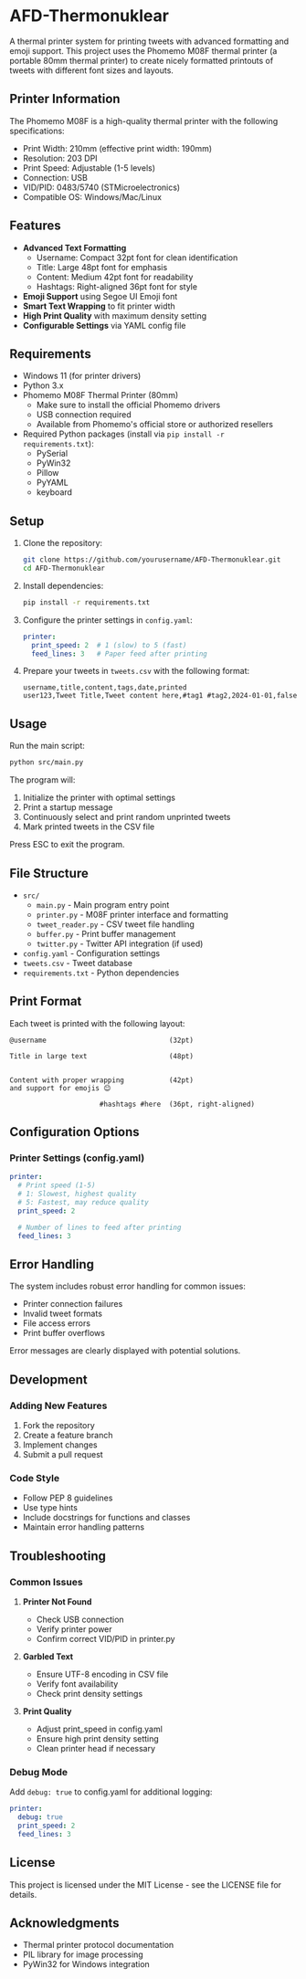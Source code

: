 # AFD-Thermonuklear

A thermal printer system for printing tweets with advanced formatting and emoji support. This project uses the Phomemo M08F thermal printer (a portable 80mm thermal printer) to create nicely formatted printouts of tweets with different font sizes and layouts.

## Printer Information

The Phomemo M08F is a high-quality thermal printer with the following specifications:
- Print Width: 210mm (effective print width: 190mm)
- Resolution: 203 DPI
- Print Speed: Adjustable (1-5 levels)
- Connection: USB
- VID/PID: 0483/5740 (STMicroelectronics)
- Compatible OS: Windows/Mac/Linux

## Features

- **Advanced Text Formatting**
  - Username: Compact 32pt font for clean identification
  - Title: Large 48pt font for emphasis
  - Content: Medium 42pt font for readability
  - Hashtags: Right-aligned 36pt font for style
- **Emoji Support** using Segoe UI Emoji font
- **Smart Text Wrapping** to fit printer width
- **High Print Quality** with maximum density setting
- **Configurable Settings** via YAML config file

## Requirements

- Windows 11 (for printer drivers)
- Python 3.x
- Phomemo M08F Thermal Printer (80mm)
  - Make sure to install the official Phomemo drivers
  - USB connection required
  - Available from Phomemo's official store or authorized resellers
- Required Python packages (install via `pip install -r requirements.txt`):
  - PySerial
  - PyWin32
  - Pillow
  - PyYAML
  - keyboard

## Setup

1. Clone the repository:
   ```bash
   git clone https://github.com/yourusername/AFD-Thermonuklear.git
   cd AFD-Thermonuklear
   ```

2. Install dependencies:
   ```bash
   pip install -r requirements.txt
   ```

3. Configure the printer settings in `config.yaml`:
   ```yaml
   printer:
     print_speed: 2  # 1 (slow) to 5 (fast)
     feed_lines: 3   # Paper feed after printing
   ```

4. Prepare your tweets in `tweets.csv` with the following format:
   ```csv
   username,title,content,tags,date,printed
   user123,Tweet Title,Tweet content here,#tag1 #tag2,2024-01-01,false
   ```

## Usage

Run the main script:
```bash
python src/main.py
```

The program will:
1. Initialize the printer with optimal settings
2. Print a startup message
3. Continuously select and print random unprinted tweets
4. Mark printed tweets in the CSV file

Press ESC to exit the program.

## File Structure

- `src/`
  - `main.py` - Main program entry point
  - `printer.py` - M08F printer interface and formatting
  - `tweet_reader.py` - CSV tweet file handling
  - `buffer.py` - Print buffer management
  - `twitter.py` - Twitter API integration (if used)
- `config.yaml` - Configuration settings
- `tweets.csv` - Tweet database
- `requirements.txt` - Python dependencies

## Print Format

Each tweet is printed with the following layout:

```
@username                              (32pt)

Title in large text                    (48pt)


Content with proper wrapping           (42pt)
and support for emojis 😊

                      #hashtags #here  (36pt, right-aligned)
```

## Configuration Options

### Printer Settings (config.yaml)

```yaml
printer:
  # Print speed (1-5)
  # 1: Slowest, highest quality
  # 5: Fastest, may reduce quality
  print_speed: 2

  # Number of lines to feed after printing
  feed_lines: 3
```

## Error Handling

The system includes robust error handling for common issues:
- Printer connection failures
- Invalid tweet formats
- File access errors
- Print buffer overflows

Error messages are clearly displayed with potential solutions.

## Development

### Adding New Features

1. Fork the repository
2. Create a feature branch
3. Implement changes
4. Submit a pull request

### Code Style

- Follow PEP 8 guidelines
- Use type hints
- Include docstrings for functions and classes
- Maintain error handling patterns

## Troubleshooting

### Common Issues

1. **Printer Not Found**
   - Check USB connection
   - Verify printer power
   - Confirm correct VID/PID in printer.py

2. **Garbled Text**
   - Ensure UTF-8 encoding in CSV file
   - Verify font availability
   - Check print density settings

3. **Print Quality**
   - Adjust print_speed in config.yaml
   - Ensure high print density setting
   - Clean printer head if necessary

### Debug Mode

Add `debug: true` to config.yaml for additional logging:
```yaml
printer:
  debug: true
  print_speed: 2
  feed_lines: 3
```

## License

This project is licensed under the MIT License - see the LICENSE file for details.

## Acknowledgments

- Thermal printer protocol documentation
- PIL library for image processing
- PyWin32 for Windows integration
